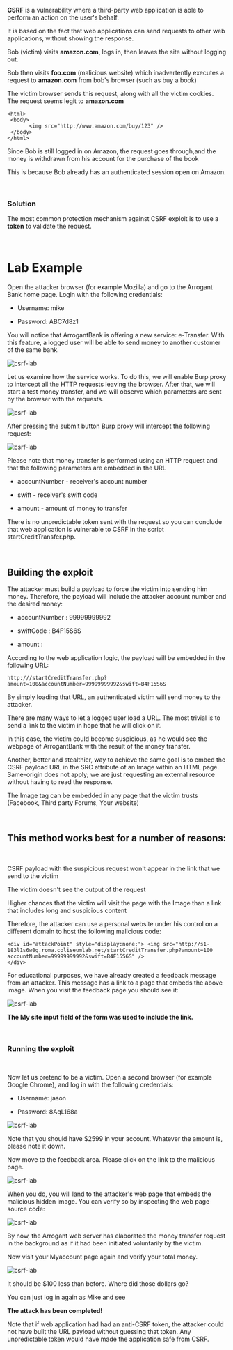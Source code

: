 **CSRF** is a vulnerability where a third-party web application is able to perform an action on the user's behalf.

It is based on the fact that web applications can send requests to other web applications, without showing the response.

Bob (victim) visits **amazon.com**, logs in, then leaves the site without logging out.

Bob then visits **foo.com** (malicious website) which inadvertently executes a request to **amazon.com** from bob's browser (such as buy a book)

The victim browser sends this request, along with all the victim cookies. The request seems legit to **amazon.com**

    <html>
     <body>
           <img src="http://www.amazon.com/buy/123" />
     </body>
    </html>

Since Bob is still logged in on Amazon, the request goes through,and the money is withdrawn from his account for the purchase of the book

This is because Bob already has an authenticated session open on Amazon.

<br/>

### Solution

The most common protection mechanism against CSRF exploit is to use a **token** to validate the request.

<br/>

# Lab Example

Open the attacker browser (for example Mozilla) and go to the Arrogant Bank home page. Login with the following credentials:

- Username: mike

- Password: ABC7d8z1

You will notice that ArrogantBank is offering a new service: e-Transfer. With this feature, a logged user will be able to send money to another customer of the same bank.

![csrf-lab](images/csrf.png)

Let us examine how the service works. To do this, we will enable Burp proxy to intercept all the HTTP requests leaving the browser. After that, we will start a test money transfer, and we will observe which parameters are sent by the browser with the requests.

![csrf-lab](images/csrf2.png)

After pressing the submit button Burp proxy will intercept the following request:

![csrf-lab](images/csrf3.png)

Please note that money transfer is performed using an HTTP request and that the following parameters are embedded in the URL

- accountNumber - receiver's account number

- swift - receiver's swift code

- amount - amount of money to transfer

There is no unpredictable token sent with the request so you can conclude that web application is vulnerable to CSRF in the script startCreditTransfer.php.

<br/>

## Building the exploit
The attacker must build a payload to force the victim into sending him money. Therefore, the payload will include the attacker account number and the desired money:

- accountNumber : 99999999992

- swiftCode : B4F15S6S

- amount :

According to the web application logic, the payload will be embedded in the following URL:

    http:///startCreditTransfer.php?amount=100&accountNumber=99999999992&swift=B4F15S6S

By simply loading that URL, an authenticated victim will send money to the attacker.

There are many ways to let a logged user load a URL. The most trivial is to send a link to the victim in hope that he will click on it.

In this case, the victim could become suspicious, as he would see the webpage of ArrogantBank with the result of the money transfer.

Another, better and stealthier, way to achieve the same goal is to embed the CSRF payload URL in the SRC attribute of an Image within an HTML page. Same-origin does not apply; we are just requesting an external resource without having to read the response.

The Image tag can be embedded in any page that the victim trusts (Facebook, Third party Forums, Your website)

<br/>

## This method works best for a number of reasons:

<br/>

CSRF payload with the suspicious request won't appear in the link that we send to the victim

The victim doesn't see the output of the request

Higher chances that the victim will visit the page with the Image than a link that includes long and suspicious content

Therefore, the attacker can use a personal website under his control on a different domain to host the following malicious code:

    <div id="attackPoint" style="display:none;"> <img src="http://s1-183l1s6w8g.roma.coliseumlab.net/startCreditTransfer.php?amount=100 accountNumber=99999999992&swift=B4F15S6S" /> 
    </div>

For educational purposes, we have already created a feedback message from an attacker. This message has a link to a page that embeds the above image. When you visit the feedback page you should see it:

![csrf-lab](images/csrf4.png)

**The My site input field of the form was used to include the link.**

<br/>

### Running the exploit
<br/>

Now let us pretend to be a victim. Open a second browser (for example Google Chrome), and log in with the following credentials:

- Username: jason

- Password: 8AqL168a

![csrf-lab](images/csrf5.png)

Note that you should have $2599 in your account. Whatever the amount is, please note it down.

Now move to the feedback area. Please click on the link to the malicious page.

![csrf-lab](images/csrf6.png)

When you do, you will land to the attacker's web page that embeds the malicious hidden image. You can verify so by inspecting the web page source code:

![csrf-lab](images/csrf7.png)

By now, the Arrogant web server has elaborated the money transfer request in the background as if it had been initiated voluntarily by the victim.

Now visit your Myaccount page again and verify your total money.

![csrf-lab](images/csrf8.png)

It should be $100 less than before. Where did those dollars go?

You can just log in again as Mike and see

**The attack has been completed!**

Note that if web application had had an anti-CSRF token, the attacker could not have built the URL payload without guessing that token. Any unpredictable token would have made the application safe from CSRF.